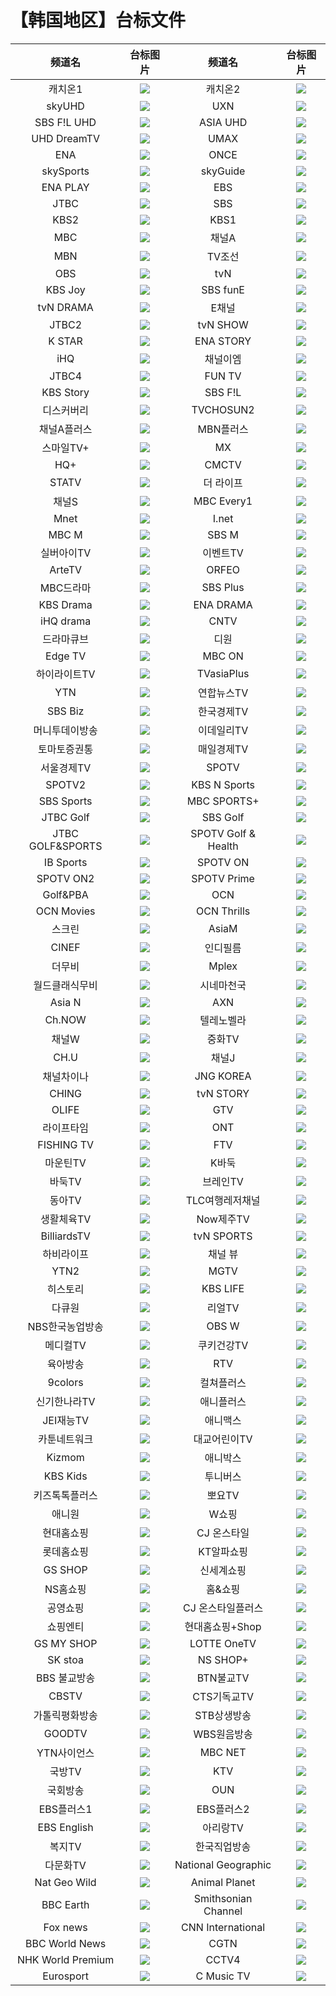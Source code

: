 # 【韩国地区】台标文件
|频道名|台标图片|频道名|台标图片|
|:---:|:---:|:---:|:---:|
|캐치온1|<img src="https://raw.githubusercontent.com/atsushi444/iptv/main/logo/kr/No.62.png">|캐치온2|<img src="https://raw.githubusercontent.com/atsushi444/iptv/main/logo/kr/No.63.png">|
|skyUHD|<img src="https://raw.githubusercontent.com/atsushi444/iptv/main/logo/kr/No.127.png">|UXN|<img src="https://raw.githubusercontent.com/atsushi444/iptv/main/logo/kr/No.128.png">|
|SBS F!L UHD|<img src="https://raw.githubusercontent.com/atsushi444/iptv/main/logo/kr/No.129.png">|ASIA UHD|<img src="https://raw.githubusercontent.com/atsushi444/iptv/main/logo/kr/No.130.png">|
|UHD DreamTV|<img src="https://raw.githubusercontent.com/atsushi444/iptv/main/logo/kr/No.131.png">|UMAX|<img src="https://raw.githubusercontent.com/atsushi444/iptv/main/logo/kr/No.132.png">|
|ENA|<img src="https://raw.githubusercontent.com/atsushi444/iptv/main/logo/kr/No.1.png">|ONCE|<img src="https://raw.githubusercontent.com/atsushi444/iptv/main/logo/kr/No.42.png">|
|skySports|<img src="https://raw.githubusercontent.com/atsushi444/iptv/main/logo/kr/No.202.png">|skyGuide|<img src="https://raw.githubusercontent.com/atsushi444/iptv/main/logo/kr/No.505.png">|
|ENA PLAY|<img src="https://raw.githubusercontent.com/atsushi444/iptv/main/logo/kr/No.510.png">|EBS|<img src="https://raw.githubusercontent.com/atsushi444/iptv/main/logo/kr/No.3.png">|
|JTBC|<img src="https://raw.githubusercontent.com/atsushi444/iptv/main/logo/kr/No.4.png">|SBS|<img src="https://raw.githubusercontent.com/atsushi444/iptv/main/logo/kr/No.5.png">|
|KBS2|<img src="https://raw.githubusercontent.com/atsushi444/iptv/main/logo/kr/No.7.png">|KBS1|<img src="https://raw.githubusercontent.com/atsushi444/iptv/main/logo/kr/No.7.png">|
|MBC|<img src="https://raw.githubusercontent.com/atsushi444/iptv/main/logo/kr/No.11.png">|채널A|<img src="https://raw.githubusercontent.com/atsushi444/iptv/main/logo/kr/No.13.png">|
|MBN|<img src="https://raw.githubusercontent.com/atsushi444/iptv/main/logo/kr/No.16.png">|TV조선|<img src="https://raw.githubusercontent.com/atsushi444/iptv/main/logo/kr/No.18.png">|
|OBS|<img src="https://raw.githubusercontent.com/atsushi444/iptv/main/logo/kr/No.30.png">|tvN|<img src="https://raw.githubusercontent.com/atsushi444/iptv/main/logo/kr/No.20.png">|
|KBS Joy|<img src="https://raw.githubusercontent.com/atsushi444/iptv/main/logo/kr/No.27.png">|SBS funE|<img src="https://raw.githubusercontent.com/atsushi444/iptv/main/logo/kr/No.38.png">|
|tvN DRAMA|<img src="https://raw.githubusercontent.com/atsushi444/iptv/main/logo/kr/No.43.png">|E채널|<img src="https://raw.githubusercontent.com/atsushi444/iptv/main/logo/kr/No.44.png">|
|JTBC2|<img src="https://raw.githubusercontent.com/atsushi444/iptv/main/logo/kr/No.45.png">|tvN SHOW|<img src="https://raw.githubusercontent.com/atsushi444/iptv/main/logo/kr/No.46.png">|
|K STAR|<img src="https://raw.githubusercontent.com/atsushi444/iptv/main/logo/kr/No.48.png">|ENA STORY|<img src="https://raw.githubusercontent.com/atsushi444/iptv/main/logo/kr/No.51.png">|
|iHQ|<img src="https://raw.githubusercontent.com/atsushi444/iptv/main/logo/kr/No.53.png">|채널이엠|<img src="https://raw.githubusercontent.com/atsushi444/iptv/main/logo/kr/No.57.png">|
|JTBC4|<img src="https://raw.githubusercontent.com/atsushi444/iptv/main/logo/kr/No.65.png">|FUN TV|<img src="https://raw.githubusercontent.com/atsushi444/iptv/main/logo/kr/No.83.png">|
|KBS Story|<img src="https://raw.githubusercontent.com/atsushi444/iptv/main/logo/kr/No.87.png">|SBS F!L|<img src="https://raw.githubusercontent.com/atsushi444/iptv/main/logo/kr/No.88.png">|
|디스커버리|<img src="https://raw.githubusercontent.com/atsushi444/iptv/main/logo/kr/No.101.png">|TVCHOSUN2|<img src="https://raw.githubusercontent.com/atsushi444/iptv/main/logo/kr/No.109.png">|
|채널A플러스|<img src="https://raw.githubusercontent.com/atsushi444/iptv/main/logo/kr/No.110.png">|MBN플러스|<img src="https://raw.githubusercontent.com/atsushi444/iptv/main/logo/kr/No.111.png">|
|스마일TV+|<img src="https://raw.githubusercontent.com/atsushi444/iptv/main/logo/kr/No.115.png">|MX|<img src="https://raw.githubusercontent.com/atsushi444/iptv/main/logo/kr/No.119.png">|
|HQ+|<img src="https://raw.githubusercontent.com/atsushi444/iptv/main/logo/kr/No.124.png">|CMCTV|<img src="https://raw.githubusercontent.com/atsushi444/iptv/main/logo/kr/No.134.png">|
|STATV|<img src="https://raw.githubusercontent.com/atsushi444/iptv/main/logo/kr/No.148.png">|더 라이프|<img src="https://raw.githubusercontent.com/atsushi444/iptv/main/logo/kr/No.149.png">|
|채널S|<img src="https://raw.githubusercontent.com/atsushi444/iptv/main/logo/kr/No.150.png">|MBC Every1|<img src="https://raw.githubusercontent.com/atsushi444/iptv/main/logo/kr/No.500.png">|
|Mnet|<img src="https://raw.githubusercontent.com/atsushi444/iptv/main/logo/kr/No.39.png">|I.net|<img src="https://raw.githubusercontent.com/atsushi444/iptv/main/logo/kr/No.99.png">|
|MBC M|<img src="https://raw.githubusercontent.com/atsushi444/iptv/main/logo/kr/No.112.png">|SBS M|<img src="https://raw.githubusercontent.com/atsushi444/iptv/main/logo/kr/No.113.png">|
|실버아이TV|<img src="https://raw.githubusercontent.com/atsushi444/iptv/main/logo/kr/No.118.png">|이벤트TV|<img src="https://raw.githubusercontent.com/atsushi444/iptv/main/logo/kr/No.123.png">|
|ArteTV|<img src="https://raw.githubusercontent.com/atsushi444/iptv/main/logo/kr/No.303.png">|ORFEO|<img src="https://raw.githubusercontent.com/atsushi444/iptv/main/logo/kr/No.304.png">|
|MBC드라마|<img src="https://raw.githubusercontent.com/atsushi444/iptv/main/logo/kr/No.29.png">|SBS Plus|<img src="https://raw.githubusercontent.com/atsushi444/iptv/main/logo/kr/No.32.png">|
|KBS Drama|<img src="https://raw.githubusercontent.com/atsushi444/iptv/main/logo/kr/No.34.png">|ENA DRAMA|<img src="https://raw.githubusercontent.com/atsushi444/iptv/main/logo/kr/No.36.png">|
|iHQ drama|<img src="https://raw.githubusercontent.com/atsushi444/iptv/main/logo/kr/No.37.png">|CNTV|<img src="https://raw.githubusercontent.com/atsushi444/iptv/main/logo/kr/No.47.png">|
|드라마큐브|<img src="https://raw.githubusercontent.com/atsushi444/iptv/main/logo/kr/No.49.png">|디원|<img src="https://raw.githubusercontent.com/atsushi444/iptv/main/logo/kr/No.56.png">|
|Edge TV|<img src="https://raw.githubusercontent.com/atsushi444/iptv/main/logo/kr/No.58.png">|MBC ON|<img src="https://raw.githubusercontent.com/atsushi444/iptv/main/logo/kr/No.59.png">|
|하이라이트TV|<img src="https://raw.githubusercontent.com/atsushi444/iptv/main/logo/kr/No.82.png">|TVasiaPlus|<img src="https://raw.githubusercontent.com/atsushi444/iptv/main/logo/kr/No.145.png">|
|YTN|<img src="https://raw.githubusercontent.com/atsushi444/iptv/main/logo/kr/No.0.png">|연합뉴스TV|<img src="https://raw.githubusercontent.com/atsushi444/iptv/main/logo/kr/No.23.png">|
|SBS Biz|<img src="https://raw.githubusercontent.com/atsushi444/iptv/main/logo/kr/No.25.png">|한국경제TV|<img src="https://raw.githubusercontent.com/atsushi444/iptv/main/logo/kr/No.91.png">|
|머니투데이방송|<img src="https://raw.githubusercontent.com/atsushi444/iptv/main/logo/kr/No.92.png">|이데일리TV|<img src="https://raw.githubusercontent.com/atsushi444/iptv/main/logo/kr/No.93.png">|
|토마토증권통|<img src="https://raw.githubusercontent.com/atsushi444/iptv/main/logo/kr/No.94.png">|매일경제TV|<img src="https://raw.githubusercontent.com/atsushi444/iptv/main/logo/kr/No.95.png">|
|서울경제TV|<img src="https://raw.githubusercontent.com/atsushi444/iptv/main/logo/kr/No.96.png">|SPOTV|<img src="https://raw.githubusercontent.com/atsushi444/iptv/main/logo/kr/No.200.png">|
|SPOTV2|<img src="https://raw.githubusercontent.com/atsushi444/iptv/main/logo/kr/No.201.png">|KBS N Sports|<img src="https://raw.githubusercontent.com/atsushi444/iptv/main/logo/kr/No.203.png">|
|SBS Sports|<img src="https://raw.githubusercontent.com/atsushi444/iptv/main/logo/kr/No.204.png">|MBC SPORTS+|<img src="https://raw.githubusercontent.com/atsushi444/iptv/main/logo/kr/No.205.png">|
|JTBC Golf|<img src="https://raw.githubusercontent.com/atsushi444/iptv/main/logo/kr/No.206.png">|SBS Golf|<img src="https://raw.githubusercontent.com/atsushi444/iptv/main/logo/kr/No.207.png">|
|JTBC GOLF&SPORTS|<img src="https://raw.githubusercontent.com/atsushi444/iptv/main/logo/kr/No.208.png">|SPOTV Golf & Health|<img src="https://raw.githubusercontent.com/atsushi444/iptv/main/logo/kr/No.209.png">|
|IB Sports|<img src="https://raw.githubusercontent.com/atsushi444/iptv/main/logo/kr/No.210.png">|SPOTV ON|<img src="https://raw.githubusercontent.com/atsushi444/iptv/main/logo/kr/No.212.png">|
|SPOTV ON2|<img src="https://raw.githubusercontent.com/atsushi444/iptv/main/logo/kr/No.213.png">|SPOTV Prime|<img src="https://raw.githubusercontent.com/atsushi444/iptv/main/logo/kr/No.214.png">|
|Golf&PBA|<img src="https://raw.githubusercontent.com/atsushi444/iptv/main/logo/kr/No.218.png">|OCN|<img src="https://raw.githubusercontent.com/atsushi444/iptv/main/logo/kr/No.52.png">|
|OCN Movies|<img src="https://raw.githubusercontent.com/atsushi444/iptv/main/logo/kr/No.61.png">|OCN Thrills|<img src="https://raw.githubusercontent.com/atsushi444/iptv/main/logo/kr/No.64.png">|
|스크린|<img src="https://raw.githubusercontent.com/atsushi444/iptv/main/logo/kr/No.66.png">|AsiaM|<img src="https://raw.githubusercontent.com/atsushi444/iptv/main/logo/kr/No.67.png">|
|CINEF|<img src="https://raw.githubusercontent.com/atsushi444/iptv/main/logo/kr/No.68.png">|인디필름|<img src="https://raw.githubusercontent.com/atsushi444/iptv/main/logo/kr/No.69.png">|
|더무비|<img src="https://raw.githubusercontent.com/atsushi444/iptv/main/logo/kr/No.70.png">|Mplex|<img src="https://raw.githubusercontent.com/atsushi444/iptv/main/logo/kr/No.71.png">|
|월드클래식무비|<img src="https://raw.githubusercontent.com/atsushi444/iptv/main/logo/kr/No.72.png">|시네마천국|<img src="https://raw.githubusercontent.com/atsushi444/iptv/main/logo/kr/No.125.png">|
|Asia N|<img src="https://raw.githubusercontent.com/atsushi444/iptv/main/logo/kr/No.54.png">|AXN|<img src="https://raw.githubusercontent.com/atsushi444/iptv/main/logo/kr/No.73.png">|
|Ch.NOW|<img src="https://raw.githubusercontent.com/atsushi444/iptv/main/logo/kr/No.74.png">|텔레노벨라|<img src="https://raw.githubusercontent.com/atsushi444/iptv/main/logo/kr/No.75.png">|
|채널W|<img src="https://raw.githubusercontent.com/atsushi444/iptv/main/logo/kr/No.76.png">|중화TV|<img src="https://raw.githubusercontent.com/atsushi444/iptv/main/logo/kr/No.77.png">|
|CH.U|<img src="https://raw.githubusercontent.com/atsushi444/iptv/main/logo/kr/No.78.png">|채널J|<img src="https://raw.githubusercontent.com/atsushi444/iptv/main/logo/kr/No.79.png">|
|채널차이나|<img src="https://raw.githubusercontent.com/atsushi444/iptv/main/logo/kr/No.80.png">|JNG KOREA|<img src="https://raw.githubusercontent.com/atsushi444/iptv/main/logo/kr/No.84.png">|
|CHING|<img src="https://raw.githubusercontent.com/atsushi444/iptv/main/logo/kr/No.114.png">|tvN STORY|<img src="https://raw.githubusercontent.com/atsushi444/iptv/main/logo/kr/No.41.png">|
|OLIFE|<img src="https://raw.githubusercontent.com/atsushi444/iptv/main/logo/kr/No.50.png">|GTV|<img src="https://raw.githubusercontent.com/atsushi444/iptv/main/logo/kr/No.55.png">|
|라이프타임|<img src="https://raw.githubusercontent.com/atsushi444/iptv/main/logo/kr/No.86.png">|ONT|<img src="https://raw.githubusercontent.com/atsushi444/iptv/main/logo/kr/No.97.png">|
|FISHING TV|<img src="https://raw.githubusercontent.com/atsushi444/iptv/main/logo/kr/No.120.png">|FTV|<img src="https://raw.githubusercontent.com/atsushi444/iptv/main/logo/kr/No.121.png">|
|마운틴TV|<img src="https://raw.githubusercontent.com/atsushi444/iptv/main/logo/kr/No.122.png">|K바둑|<img src="https://raw.githubusercontent.com/atsushi444/iptv/main/logo/kr/No.140.png">|
|바둑TV|<img src="https://raw.githubusercontent.com/atsushi444/iptv/main/logo/kr/">|브레인TV|<img src="https://raw.githubusercontent.com/atsushi444/iptv/main/logo/kr/">|
|동아TV|<img src="https://raw.githubusercontent.com/atsushi444/iptv/main/logo/kr/">|TLC여행레저채널|<img src="https://raw.githubusercontent.com/atsushi444/iptv/main/logo/kr/">|
|생활체육TV|<img src="https://raw.githubusercontent.com/atsushi444/iptv/main/logo/kr/">|Now제주TV|<img src="https://raw.githubusercontent.com/atsushi444/iptv/main/logo/kr/">|
|BilliardsTV|<img src="https://raw.githubusercontent.com/atsushi444/iptv/main/logo/kr/">|tvN SPORTS|<img src="https://raw.githubusercontent.com/atsushi444/iptv/main/logo/kr/">|
|하비라이프|<img src="https://raw.githubusercontent.com/atsushi444/iptv/main/logo/kr/">|채널 뷰|<img src="https://raw.githubusercontent.com/atsushi444/iptv/main/logo/kr/">|
|YTN2|<img src="https://raw.githubusercontent.com/atsushi444/iptv/main/logo/kr/">|MGTV|<img src="https://raw.githubusercontent.com/atsushi444/iptv/main/logo/kr/">|
|히스토리|<img src="https://raw.githubusercontent.com/atsushi444/iptv/main/logo/kr/">|KBS LIFE|<img src="https://raw.githubusercontent.com/atsushi444/iptv/main/logo/kr/">|
|다큐원|<img src="https://raw.githubusercontent.com/atsushi444/iptv/main/logo/kr/">|리얼TV|<img src="https://raw.githubusercontent.com/atsushi444/iptv/main/logo/kr/">|
|NBS한국농업방송|<img src="https://raw.githubusercontent.com/atsushi444/iptv/main/logo/kr/">|OBS W|<img src="https://raw.githubusercontent.com/atsushi444/iptv/main/logo/kr/">|
|메디컬TV|<img src="https://raw.githubusercontent.com/atsushi444/iptv/main/logo/kr/">|쿠키건강TV|<img src="https://raw.githubusercontent.com/atsushi444/iptv/main/logo/kr/">|
|육아방송|<img src="https://raw.githubusercontent.com/atsushi444/iptv/main/logo/kr/">|RTV|<img src="https://raw.githubusercontent.com/atsushi444/iptv/main/logo/kr/">|
|9colors|<img src="https://raw.githubusercontent.com/atsushi444/iptv/main/logo/kr/">|컬쳐플러스|<img src="https://raw.githubusercontent.com/atsushi444/iptv/main/logo/kr/">|
|신기한나라TV|<img src="https://raw.githubusercontent.com/atsushi444/iptv/main/logo/kr/">|애니플러스|<img src="https://raw.githubusercontent.com/atsushi444/iptv/main/logo/kr/">|
|JEI재능TV|<img src="https://raw.githubusercontent.com/atsushi444/iptv/main/logo/kr/">|애니맥스|<img src="https://raw.githubusercontent.com/atsushi444/iptv/main/logo/kr/">|
|카툰네트워크|<img src="https://raw.githubusercontent.com/atsushi444/iptv/main/logo/kr/">|대교어린이TV|<img src="https://raw.githubusercontent.com/atsushi444/iptv/main/logo/kr/">|
|Kizmom|<img src="https://raw.githubusercontent.com/atsushi444/iptv/main/logo/kr/">|애니박스|<img src="https://raw.githubusercontent.com/atsushi444/iptv/main/logo/kr/">|
|KBS Kids|<img src="https://raw.githubusercontent.com/atsushi444/iptv/main/logo/kr/">|투니버스|<img src="https://raw.githubusercontent.com/atsushi444/iptv/main/logo/kr/">|
|키즈톡톡플러스|<img src="https://raw.githubusercontent.com/atsushi444/iptv/main/logo/kr/">|뽀요TV|<img src="https://raw.githubusercontent.com/atsushi444/iptv/main/logo/kr/">|
|애니원|<img src="https://raw.githubusercontent.com/atsushi444/iptv/main/logo/kr/">|W쇼핑|<img src="https://raw.githubusercontent.com/atsushi444/iptv/main/logo/kr/">|
|현대홈쇼핑|<img src="https://raw.githubusercontent.com/atsushi444/iptv/main/logo/kr/">|CJ 온스타일|<img src="https://raw.githubusercontent.com/atsushi444/iptv/main/logo/kr/">|
|롯데홈쇼핑|<img src="https://raw.githubusercontent.com/atsushi444/iptv/main/logo/kr/">|KT알파쇼핑|<img src="https://raw.githubusercontent.com/atsushi444/iptv/main/logo/kr/">|
|GS SHOP|<img src="https://raw.githubusercontent.com/atsushi444/iptv/main/logo/kr/">|신세계쇼핑|<img src="https://raw.githubusercontent.com/atsushi444/iptv/main/logo/kr/">|
|NS홈쇼핑|<img src="https://raw.githubusercontent.com/atsushi444/iptv/main/logo/kr/">|홈&쇼핑|<img src="https://raw.githubusercontent.com/atsushi444/iptv/main/logo/kr/">|
|공영쇼핑|<img src="https://raw.githubusercontent.com/atsushi444/iptv/main/logo/kr/">|CJ 온스타일플러스|<img src="https://raw.githubusercontent.com/atsushi444/iptv/main/logo/kr/">|
|쇼핑엔티|<img src="https://raw.githubusercontent.com/atsushi444/iptv/main/logo/kr/">|현대홈쇼핑+Shop|<img src="https://raw.githubusercontent.com/atsushi444/iptv/main/logo/kr/">|
|GS MY SHOP|<img src="https://raw.githubusercontent.com/atsushi444/iptv/main/logo/kr/">|LOTTE OneTV|<img src="https://raw.githubusercontent.com/atsushi444/iptv/main/logo/kr/">|
|SK stoa|<img src="https://raw.githubusercontent.com/atsushi444/iptv/main/logo/kr/">|NS SHOP+|<img src="https://raw.githubusercontent.com/atsushi444/iptv/main/logo/kr/">|
|BBS 불교방송|<img src="https://raw.githubusercontent.com/atsushi444/iptv/main/logo/kr/">|BTN불교TV|<img src="https://raw.githubusercontent.com/atsushi444/iptv/main/logo/kr/">|
|CBSTV|<img src="https://raw.githubusercontent.com/atsushi444/iptv/main/logo/kr/">|CTS기독교TV|<img src="https://raw.githubusercontent.com/atsushi444/iptv/main/logo/kr/">|
|가톨릭평화방송|<img src="https://raw.githubusercontent.com/atsushi444/iptv/main/logo/kr/">|STB상생방송|<img src="https://raw.githubusercontent.com/atsushi444/iptv/main/logo/kr/">|
|GOODTV|<img src="https://raw.githubusercontent.com/atsushi444/iptv/main/logo/kr/">|WBS원음방송|<img src="https://raw.githubusercontent.com/atsushi444/iptv/main/logo/kr/">|
|YTN사이언스|<img src="https://raw.githubusercontent.com/atsushi444/iptv/main/logo/kr/">|MBC NET|<img src="https://raw.githubusercontent.com/atsushi444/iptv/main/logo/kr/">|
|국방TV|<img src="https://raw.githubusercontent.com/atsushi444/iptv/main/logo/kr/">|KTV|<img src="https://raw.githubusercontent.com/atsushi444/iptv/main/logo/kr/">|
|국회방송|<img src="https://raw.githubusercontent.com/atsushi444/iptv/main/logo/kr/">|OUN|<img src="https://raw.githubusercontent.com/atsushi444/iptv/main/logo/kr/">|
|EBS플러스1|<img src="https://raw.githubusercontent.com/atsushi444/iptv/main/logo/kr/">|EBS플러스2|<img src="https://raw.githubusercontent.com/atsushi444/iptv/main/logo/kr/">|
|EBS English|<img src="https://raw.githubusercontent.com/atsushi444/iptv/main/logo/kr/">|아리랑TV|<img src="https://raw.githubusercontent.com/atsushi444/iptv/main/logo/kr/">|
|복지TV|<img src="https://raw.githubusercontent.com/atsushi444/iptv/main/logo/kr/">|한국직업방송|<img src="https://raw.githubusercontent.com/atsushi444/iptv/main/logo/kr/">|
|다문화TV|<img src="https://raw.githubusercontent.com/atsushi444/iptv/main/logo/kr/">|National Geographic|<img src="https://raw.githubusercontent.com/atsushi444/iptv/main/logo/kr/">|
|Nat Geo Wild|<img src="https://raw.githubusercontent.com/atsushi444/iptv/main/logo/kr/">|Animal Planet|<img src="https://raw.githubusercontent.com/atsushi444/iptv/main/logo/kr/">|
|BBC Earth|<img src="https://raw.githubusercontent.com/atsushi444/iptv/main/logo/kr/">|Smithsonian Channel|<img src="https://raw.githubusercontent.com/atsushi444/iptv/main/logo/kr/">|
|Fox news|<img src="https://raw.githubusercontent.com/atsushi444/iptv/main/logo/kr/">|CNN International|<img src="https://raw.githubusercontent.com/atsushi444/iptv/main/logo/kr/">|
|BBC World News|<img src="https://raw.githubusercontent.com/atsushi444/iptv/main/logo/kr/">|CGTN|<img src="https://raw.githubusercontent.com/atsushi444/iptv/main/logo/kr/">|
|NHK World Premium|<img src="https://raw.githubusercontent.com/atsushi444/iptv/main/logo/kr/">|CCTV4|<img src="https://raw.githubusercontent.com/atsushi444/iptv/main/logo/kr/">|
|Eurosport|<img src="https://raw.githubusercontent.com/atsushi444/iptv/main/logo/kr/">|C Music TV|<img src="https://raw.githubusercontent.com/atsushi444/iptv/main/logo/kr/">|

